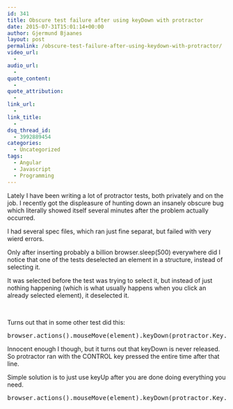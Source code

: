 ```yaml
---
id: 341
title: Obscure test failure after using keyDown with protractor
date: 2015-07-31T15:01:14+00:00
author: Gjermund Bjaanes
layout: post
permalink: /obscure-test-failure-after-using-keydown-with-protractor/
video_url:
  - 
audio_url:
  - 
quote_content:
  - 
quote_attribution:
  - 
link_url:
  - 
link_title:
  - 
dsq_thread_id:
  - 3992889454
categories:
  - Uncategorized
tags:
  - Angular
  - Javascript
  - Programming
---
```

Lately I have been writing a lot of protractor tests, both privately and on the job. I recently got the displeasure of hunting down an insanely obscure bug which literally showed itself several minutes after the problem actually occurred.

<!--more-->
I had several spec files, which ran just fine separat, but failed with very wierd errors.

Only after inserting probably a billion browser.sleep(500) everywhere did I notice that one of the tests deselected an element in a structure, instead of selecting it.

It was selected before the test was trying to select it, but instead of just nothing happening (which is what usually happens when you click an already selected element), it deselected it.

&nbsp;

Turns out that in some other test did this:

<pre class="lang:js decode:true">browser.actions().mouseMove(element).keyDown(protractor.Key.CONTROL).click().perform();</pre>

Innocent enough I though, but it turns out that keyDown is never released. So protractor ran with the CONTROL key pressed the entire time after that line.

Simple solution is to just use keyUp after you are done doing everything you need.

<pre class="lang:js decode:true">browser.actions().mouseMove(element).keyDown(protractor.Key.CONTROL).click().keyUp(protractor.Key.CONTROL).perform();</pre>